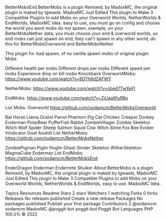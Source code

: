 BetterMobsEnd
BetterMobs is a plugin Remixed, by MadoxMC, the original plugin is maked by tgwaste. MadoxMC Just Edited This plugin to Make 3 Compatible Plugins to add Mobs on your Overworld Worlds, NetherWorlds & EndWorlds, MadoxMC Idea. easy to use, you must go on config and choose the world you wont mobs do not spawn, exemple, on your BetterMobsNether data, you must choose your end & overworld worlds, so end mobs can just spawn on end, they can’t spawn in any other world, do this for BetterMobsOverworld and BetterMobsNether

This plugin fix: bad spawn, of no vanilla spawn mobs of original plugin Mobs

Different health per mobs
Different drops per mobs
Different speed per mobs
Experience drop on kill mobs
Knockback
OverworldMobs: https://www.youtube.com/watch?v=6DTh6dZAFWY

NetherMobs: https://www.youtube.com/watch?v=obed7TwXeFI

EndMobs: https://www.youtube.com/watch?v=ZjUaa9fuRBo

List Mobs: Overworld https://github.com/xodamcm/BetterMobsOverworld

Bat
Horse
Llama
Ocelot
Parrot
Phantom
Pig
Cat
Chicken
Creeper
Donkey
Enderman
PolarBear
PufferFish
Rabbit
ZombieVillager
Zombie
Skeleton
Witch
Wolf
Spider
Sheep
Salmon
Squid
Cow
Witch
Slime
Fox
Bee
Evoker
Vindicator
Goat
Axolotl
List NetherMobs: https://github.com/xodamcm/BetterMobsNether

ZombiePigman
Piglin
Hoglin
Ghast
Strider
Skeleton
WitherSkeleton
MagmaCube
Enderman
List EndMobs: https://github.com/xodamcm/BetterMobsEnd

EnderDragon
Enderman
Endermite
Shulker
About
BetterMobs is a plugin Remixed, by MadoxMC, the original plugin is maked by tgwaste, MadoxMC Just Edited This plugin to Make 3 Compatible Plugins to add Mobs on your Overworld Worlds, NetherWorlds & EndWorlds, easy to use. MadoxMC Idea.

Topics
Resources
 Readme
Stars
 2 stars
Watchers
 1 watching
Forks
 0 forks
Releases
No releases published
Create a new release
Packages
No packages published
Publish your first package
Contributors 2
@xodamcm
xodamcm MadoxMC
@poggit-bot
poggit-bot Poggit Bot
Languages
PHP
100.0%
© 2022
